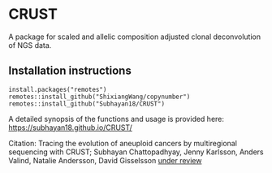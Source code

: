 # CRUST
A package for scaled and allelic composition adjusted clonal deconvolution of NGS data.

## Installation instructions

```{r, eval=FALSE, echo=TRUE}
install.packages("remotes")
remotes::install_github("ShixiangWang/copynumber")
remotes::install_github("Subhayan18/CRUST")
```

A detailed synopsis of the functions and usage is provided here: https://subhayan18.github.io/CRUST/

Citation: Tracing the evolution of aneuploid cancers by multiregional sequencing with CRUST; 
Subhayan Chattopadhyay, Jenny Karlsson, Anders Valind, Natalie Andersson, David Gisselsson [under review](https://doi.org/10.1101/2020.11.11.376467)